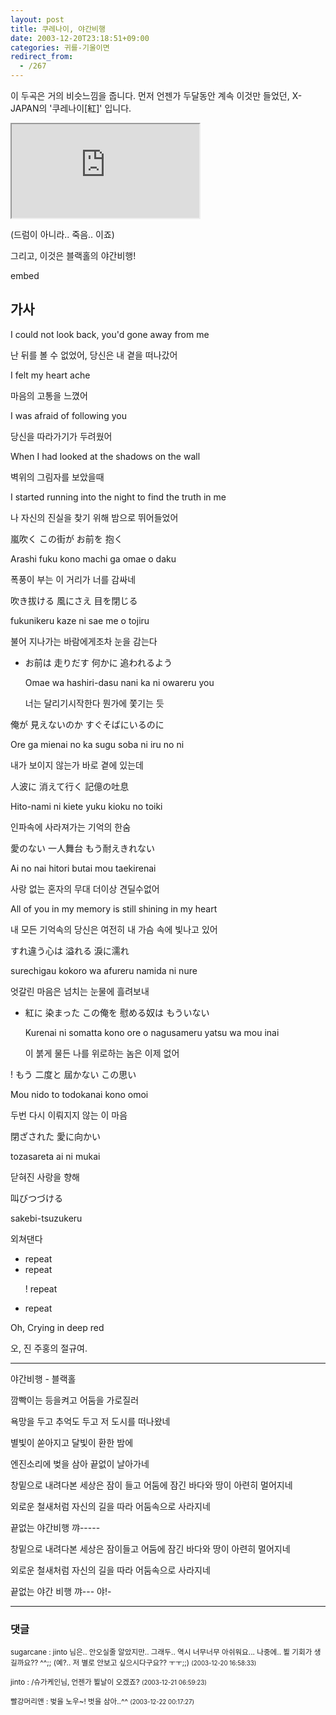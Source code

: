 ```yaml
---
layout: post
title: 쿠레나이, 야간비행
date: 2003-12-20T23:18:51+09:00
categories: 귀를-기울이면
redirect_from:
  - /267
---
```


이 두곡은 거의 비슷느낌을 줍니다. 먼저 언젠가 두달동안 계속 이것만 들었던, X-JAPAN의 '쿠레나이[紅]' 입니다.

<iframe src="https://www.youtube.com/embed/4-zXzhfP2YM" frame allowfullscreen="allowfullscreen"></iframe>

(드럼이 아니라.. 죽음.. 이죠)

그리고, 이것은 블랙홀의 야간비행!

embed

<h2>가사</h2>

I could not look back, you'd gone away from me

난 뒤를 볼 수 없었어, 당신은 내 곁을 떠나갔어

I felt my heart ache

마음의 고통을 느꼈어

I was afraid of following you

당신을 따라가기가 두려웠어

When I had looked at the shadows on the wall

벽위의 그림자를 보았을때

I started running into the night to find the truth in me

나 자신의 진실을 찾기 위해 밤으로 뛰어들었어

嵐吹く この街が お前を 抱く

Arashi fuku kono machi ga omae o daku

폭풍이 부는 이 거리가 너를 감싸네

吹き拔ける 風にさえ 目を閉じる

fukunikeru kaze ni sae me o tojiru

불어 지나가는 바람에게조차 눈을 감는다

<ul>

<li>お前は 走りだす 何かに 追われるよう

Omae wa hashiri-dasu nani ka ni owareru you

너는 달리기시작한다 뭔가에 쫓기는 듯</li>

</ul>

俺が 見えないのか すぐそばにいるのに

Ore ga mienai no ka sugu soba ni iru no ni

내가 보이지 않는가 바로 곁에 있는데

人波に 消えて行く 記億の吐息

Hito-nami ni kiete yuku kioku no toiki

인파속에 사라져가는 기억의 한숨

愛のない 一人舞台 もう耐えきれない

Ai no nai hitori butai mou taekirenai

사랑 없는 혼자의 무대 더이상 견딜수없어

All of you in my memory is still shining in my heart

내 모든 기억속의 당신은 여전히 내 가슴 속에 빛나고 있어

すれ違う心は 溢れる 淚に濡れ

surechigau kokoro wa afureru namida ni nure

엇갈린 마음은 넘치는 눈물에 흘려보내

<ul>

<li>紅に 染まった この俺を 慰める奴は もういない

Kurenai ni somatta kono ore o nagusameru yatsu wa mou inai

이 붉게 물든 나를 위로하는 놈은 이제 없어</li>

</ul>

! もう 二度と 屆かない この思い

Mou nido to todokanai kono omoi

두번 다시 이뤄지지 않는 이 마음

閉ざされた 愛に向かい

tozasareta ai ni mukai

닫혀진 사랑을 향해

叫びつづける

sakebi-tsuzukeru

외쳐댄다

<ul>

<li>repeat</li>

<li>repeat

! repeat</li>

<li>repeat</li>

</ul>

Oh, Crying in deep red

오, 진 주홍의 절규여.

<hr />

야간비행 - 블랙홀

깜빡이는 등을켜고 어둠을 가로질러

욕망을 두고 추억도 두고 저 도시를 떠나왔네

별빛이 쏟아지고 달빛이 환한 밤에

엔진소리에 벚을 삼아 끝없이 날아가네

창밑으로 내려다본 세상은 잠이 들고 어둠에 잠긴 바다와 땅이 아련히 멀어지네

외로운 철새처럼 자신의 길을 따라 어둠속으로 사라지네

끝없는 야간비행 꺄-----

창밑으로 내려다본 세상은 잠이들고 어둠에 잠긴 바다와 땅이 아련히 멀어지네

외로운 철새처럼 자신의 길을 따라 어둠속으로 사라지네

끝없는 야간 비행 꺄--- 야!-

* * *

### 댓글



<!--- cmt:564 --->
<!--- mail: --->
<!--- parent:0 --->

<small>sugarcane : jinto 님은..  안오실줄 알았지만..  그래두.. 역시 너무너무 아쉬워요... 나중에.. 뵐 기회가 생길까요?? ^^;; (예?.. 저 별로 안보고 싶으시다구요?? ㅜㅜ;;) <small>(2003-12-20 16:58:33)</small></small>


<!--- cmt:565 --->
<!--- mail: --->
<!--- parent:0 --->

<small>jinto : /슈가케인님, 언젠가 뵐날이 오겠죠? <small>(2003-12-21 06:59:23)</small></small>


<!--- cmt:566 --->
<!--- mail: --->
<!--- parent:0 --->

<small>빨강머리앤 : 벚을 노우~! 벗을 삼아..^^ <small>(2003-12-22 00:17:27)</small></small>


